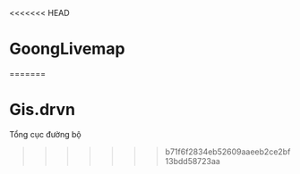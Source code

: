 <<<<<<< HEAD
# GoongLivemap
=======
# Gis.drvn
Tổng cục đường bộ
>>>>>>> b71f6f2834eb52609aaeeb2ce2bf13bdd58723aa
